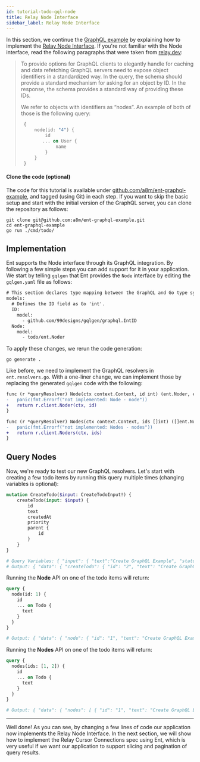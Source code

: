 ```yaml
---
id: tutorial-todo-gql-node
title: Relay Node Interface
sidebar_label: Relay Node Interface
---
```


In this section, we continue the [GraphQL example](tutorial-todo-gql.mdx) by explaining how to implement the
[Relay Node Interface](https://relay.dev/graphql/objectidentification.htm). If you're not familiar with the
Node interface, read the following paragraphs that were taken from [relay.dev](https://relay.dev/graphql/objectidentification.htm#sel-DABDDBAADLA0Cl0c):

> To provide options for GraphQL clients to elegantly handle for caching and data refetching GraphQL servers need to expose object identifiers in a standardized way. In the query, the schema should provide a standard mechanism for asking for an object by ID. In the response, the schema provides a standard way of providing these IDs.
>
> We refer to objects with identifiers as “nodes”. An example of both of those is the following query:
>
>  ```graphql
>   {
>       node(id: "4") {
>           id
>          ... on User {
>               name
>           }
>       }
>   }
> ```

#### Clone the code (optional)

The code for this tutorial is available under [github.com/a8m/ent-graphql-example](https://github.com/a8m/ent-graphql-example), 
and tagged (using Git) in each step. If you want to skip the basic setup and start with the initial version of the GraphQL
server, you can clone the repository as follows:

```console
git clone git@github.com:a8m/ent-graphql-example.git
cd ent-graphql-example 
go run ./cmd/todo/
```

## Implementation

Ent supports the Node interface through its GraphQL integration. By following a few simple steps you can add support
for it in your application. We start by telling `gqlgen` that Ent provides the `Node` interface by editing the
`gqlgen.yaml` file as follows:

```diff title="gqlgen.yml" {7-9}
# This section declares type mapping between the GraphQL and Go type systems.
models:
  # Defines the ID field as Go 'int'.
  ID:
    model:
      - github.com/99designs/gqlgen/graphql.IntID
  Node:
    model:
      - todo/ent.Noder
```

To apply these changes, we rerun the code generation:

```console
go generate .
```

Like before, we need to implement the GraphQL resolvers in `ent.resolvers.go`. With a one-liner change, we can
implement those by replacing the generated `gqlgen` code with the following:

```diff title="ent.resolvers.go"
func (r *queryResolver) Node(ctx context.Context, id int) (ent.Noder, error) {
-	panic(fmt.Errorf("not implemented: Node - node"))
+	return r.client.Noder(ctx, id)
}

func (r *queryResolver) Nodes(ctx context.Context, ids []int) ([]ent.Noder, error) {
-	panic(fmt.Errorf("not implemented: Nodes - nodes"))
+	return r.client.Noders(ctx, ids)
}
```

## Query Nodes

Now, we're ready to test our new GraphQL resolvers. Let's start with creating a few todo items by running this
query multiple times (changing variables is optional):

```graphql
mutation CreateTodo($input: CreateTodoInput!) {
    createTodo(input: $input) {
        id
        text
        createdAt
        priority
        parent {
            id
        }
    }
}

# Query Variables: { "input": { "text":"Create GraphQL Example", "status": "IN_PROGRESS", "priority": 1 } }
# Output: { "data": { "createTodo": { "id": "2", "text": "Create GraphQL Example", "createdAt": "2021-03-10T15:02:18+02:00", "priority": 1, "parent": null } } }
```

Running the **Node** API on one of the todo items will return:

````graphql
query {
  node(id: 1) {
    id
    ... on Todo {
      text
    }
  }
}

# Output: { "data": { "node": { "id": "1", "text": "Create GraphQL Example" } } }
````

Running the **Nodes** API on one of the todo items will return:

```graphql
query {
  nodes(ids: [1, 2]) {
    id
    ... on Todo {
      text
    }
  }
}

# Output: { "data": { "nodes": [ { "id": "1", "text": "Create GraphQL Example" }, { "id": "2", "text": "Create Tracing Example" } ] } }
```

---

Well done! As you can see, by changing a few lines of code our application now implements the Relay Node Interface. 
In the next section, we will show how to implement the Relay Cursor Connections spec using Ent, which is very useful 
if we want our application to support slicing and pagination of query results.
